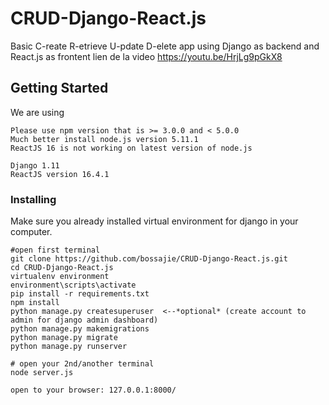 # CRUD-Django-React.js
Basic C-reate R-etrieve U-pdate D-elete app using Django as backend and React.js as frontent
lien de la video https://youtu.be/HrjLg9pGkX8
## Getting Started
We are using
```
Please use npm version that is >= 3.0.0 and < 5.0.0
Much better install node.js version 5.11.1
ReactJS 16 is not working on latest version of node.js

Django 1.11
ReactJS version 16.4.1
```
### Installing
Make sure you already installed virtual environment for django in your computer.
```
#open first terminal
git clone https://github.com/bossajie/CRUD-Django-React.js.git
cd CRUD-Django-React.js
virtualenv environment
environment\scripts\activate
pip install -r requirements.txt
npm install
python manage.py createsuperuser  <--*optional* (create account to admin for django admin dashboard)
python manage.py makemigrations
python manage.py migrate
python manage.py runserver

# open your 2nd/another terminal
node server.js

open to your browser: 127.0.0.1:8000/
```
